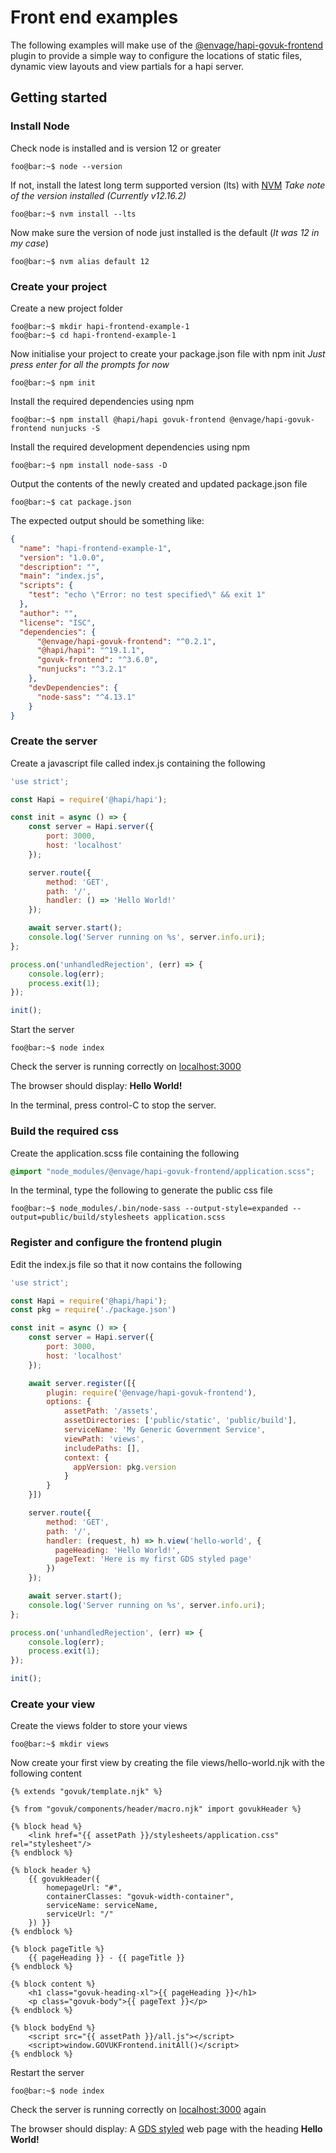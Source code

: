# Front end examples

The following examples will make use of the [@envage/hapi-govuk-frontend](https://www.npmjs.com/package/@envage/hapi-govuk-frontend)
plugin to provide a simple way to configure the locations of static files, dynamic view layouts and view partials
for a hapi server.

## Getting started

### Install Node
Check node is installed and is version 12 or greater
```console
foo@bar:~$ node --version
```

If not, install the latest long term supported version (lts) with [NVM](https://github.com/nvm-sh/nvm)
_Take note of the version installed (Currently v12.16.2)_
```console
foo@bar:~$ nvm install --lts
```

Now make sure the version of node just installed is the default (_It was 12 in my case_)
```console
foo@bar:~$ nvm alias default 12
```

### Create your project
Create a new project folder
```console
foo@bar:~$ mkdir hapi-frontend-example-1
foo@bar:~$ cd hapi-frontend-example-1
```

Now initialise your project to create your package.json file with npm init
_Just press enter for all the prompts for now_
```console
foo@bar:~$ npm init
```

Install the required dependencies using npm
```console
foo@bar:~$ npm install @hapi/hapi govuk-frontend @envage/hapi-govuk-frontend nunjucks -S
```

Install the required development dependencies using npm
```console
foo@bar:~$ npm install node-sass -D
```

Output the contents of the newly created and updated package.json file
```console
foo@bar:~$ cat package.json
```

The expected output should be something like:
```json
{
  "name": "hapi-frontend-example-1",
  "version": "1.0.0",
  "description": "",
  "main": "index.js",
  "scripts": {
    "test": "echo \"Error: no test specified\" && exit 1"
  },
  "author": "",
  "license": "ISC",
  "dependencies": {
      "@envage/hapi-govuk-frontend": "^0.2.1",
      "@hapi/hapi": "^19.1.1",
      "govuk-frontend": "^3.6.0",
      "nunjucks": "^3.2.1"
    },
    "devDependencies": {
      "node-sass": "^4.13.1"
    }
}
```

### Create the server
Create a javascript file called index.js containing the following
```js
'use strict';

const Hapi = require('@hapi/hapi');

const init = async () => {
    const server = Hapi.server({
        port: 3000,
        host: 'localhost'
    });

    server.route({
        method: 'GET',
        path: '/',
        handler: () => 'Hello World!'
    });

    await server.start();
    console.log('Server running on %s', server.info.uri);
};

process.on('unhandledRejection', (err) => {
    console.log(err);
    process.exit(1);
});

init();
```

Start the server
```console
foo@bar:~$ node index
```

Check the server is running correctly on [localhost:3000](http://localhost:3000)

The browser should display: **Hello World!**

In the terminal, press control-C to stop the server.


### Build the required css
Create the application.scss file containing the following
```scss
@import "node_modules/@envage/hapi-govuk-frontend/application.scss";
```

In the terminal, type the following to generate the public css file
```console
foo@bar:~$ node_modules/.bin/node-sass --output-style=expanded --output=public/build/stylesheets application.scss
```

### Register and configure the frontend plugin
Edit the index.js file so that it now contains the following
```js
'use strict';

const Hapi = require('@hapi/hapi');
const pkg = require('./package.json')

const init = async () => {
    const server = Hapi.server({
        port: 3000,
        host: 'localhost'
    });

    await server.register([{
        plugin: require('@envage/hapi-govuk-frontend'),
        options: {
            assetPath: '/assets',
            assetDirectories: ['public/static', 'public/build'],
            serviceName: 'My Generic Government Service',
            viewPath: 'views',
            includePaths: [],
            context: {
              appVersion: pkg.version
            }
        }
    }])

    server.route({
        method: 'GET',
        path: '/',
        handler: (request, h) => h.view('hello-world', {
          pageHeading: 'Hello World!',
          pageText: 'Here is my first GDS styled page'
        })
    });

    await server.start();
    console.log('Server running on %s', server.info.uri);
};

process.on('unhandledRejection', (err) => {
    console.log(err);
    process.exit(1);
});

init();
```
### Create your view
Create the views folder to store your views
```console
foo@bar:~$ mkdir views
```

Now create your first view by creating the file views/hello-world.njk with the following content
```twig
{% extends "govuk/template.njk" %}

{% from "govuk/components/header/macro.njk" import govukHeader %}

{% block head %}
    <link href="{{ assetPath }}/stylesheets/application.css" rel="stylesheet"/>
{% endblock %}

{% block header %}
    {{ govukHeader({
        homepageUrl: "#",
        containerClasses: "govuk-width-container",
        serviceName: serviceName,
        serviceUrl: "/"
    }) }}
{% endblock %}

{% block pageTitle %}
    {{ pageHeading }} - {{ pageTitle }}
{% endblock %}

{% block content %}
    <h1 class="govuk-heading-xl">{{ pageHeading }}</h1>
    <p class="govuk-body">{{ pageText }}</p>
{% endblock %}

{% block bodyEnd %}
    <script src="{{ assetPath }}/all.js"></script>
    <script>window.GOVUKFrontend.initAll()</script>
{% endblock %}
```

Restart the server
```console
foo@bar:~$ node index
```

Check the server is running correctly on [localhost:3000](http://localhost:3000) again

The browser should display: A [GDS styled](https://design-system.service.gov.uk/) web page with the heading **Hello World!**






